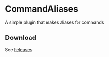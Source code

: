 # CommandAliases

A simple plugin that makes aliases for commands

## Download

See [Releases](https://github.com/pikokr/CommandAliases/releases)
